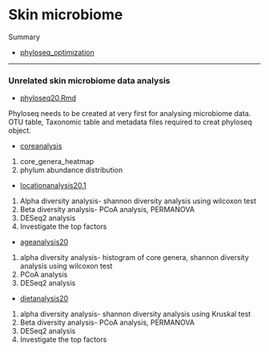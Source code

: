 # Skin microbiome


Summary
* [phyloseq_optimization](phyloseq_optimization.md) 
----------------------------------------------------------------------------

### Unrelated skin microbiome data analysis
* [phyloseq20.Rmd](phyloseq20.Rmd)

Phyloseq needs to be created at very first for analysing microbiome data. OTU table, Taxonomic table and metadata files required to creat phyloseq object. 

* [coreanalysis](coreanalysis.md)
1. core_genera_heatmap
2. phylum abundance distribution

* [locationanalysis20.1](locationanalysis20.1.md)
1. Alpha diversity analysis- shannon diversity analysis using wilcoxon test
2. Beta diversity analysis- PCoA analysis, PERMANOVA
3. DESeq2 analysis
4. Investigate the top factors

* [ageanalysis20](ageanalysis20.md)
1. alpha diversity analysis- histogram of core genera, shannon diversity analysis using wilcoxon test
2. PCoA analysis
3. DESeq2 analysis

* [dietanalysis20](dietanalysis20.md)
1. alpha diversity analysis- shannon diversity analysis using Kruskal test
2. Beta diversity analysis- PCoA analysis, PERMANOVA
3. DESeq2 analysis
4. Investigate the top factors
